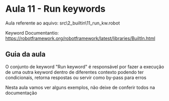 # Aula 11 - Run keywords
Aula referente ao aquivo: src\2_builtin\11_run_kw.robot

Keyword Documentantio: https://robotframework.org/robotframework/latest/libraries/BuiltIn.html

## Guia da aula
O conjunto de keyword "Run keyword" é responsável por fazer a execução de uma outra keyword dentro de diferentes contexto podendo ter condicionais, retorna respostas ou servir como by-pass para erros 

Nesta aula vamos ver alguns exemplos, não deixe de conferir todos na documentação